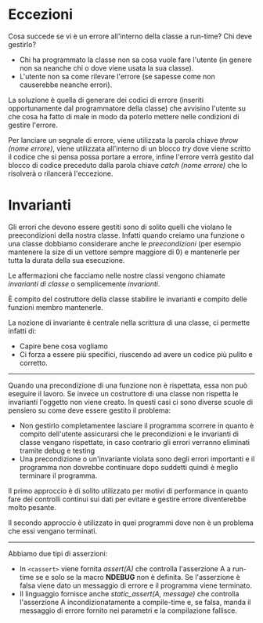 # Eccezioni

Cosa succede se vi è un errore all'interno della classe a run-time? Chi deve gestirlo?

* Chi ha programmato la classe non sa cosa vuole fare l'utente (in genere non sa neanche chi o dove viene usata la sua classe). 
* L'utente non sa come rilevare l'errore (se sapesse come non causerebbe neanche errori).

La soluzione è quella di generare dei codici di errore (inseriti opportunamente dal programmatore della classe) che avvisino l'utente su che cosa ha fatto di male in modo da poterlo mettere nelle condizioni di gestire l'errore.

Per lanciare un segnale di errore, viene utilizzata la parola chiave *throw (nome errore)*, viene utilizzata all'interno di un blocco *try* dove viene scritto il codice che si pensa possa portare a errore, infine l'errore verrà gestito dal blocco di codice preceduto dalla parola chiave *catch (nome errore)* che lo risolverà o rilancerà l'eccezione.

# Invarianti

Gli errori che devono essere gestiti sono di solito quelli che violano le preecondizioni della nostra classe. Infatti quando creiamo una funzione o una classe dobbiamo considerare anche le *preecondizioni* (per esempio mantenere la size di un vettore sempre maggiore di 0) e mantenerle per tutta la durata della sua esecuzione.

Le affermazioni che facciamo nelle nostre classi vengono chiamate *invarianti di classe* o semplicemente *invarianti*.

È compito del costruttore della classe stabilire le invarianti e compito delle funzioni membro mantenerle.

La nozione di invariante è centrale nella scrittura di una classe, ci permette infatti di:

* Capire bene cosa vogliamo
* Ci forza a essere più specifici, riuscendo ad avere un codice più pulito e corretto.

---

Quando una precondizione di una funzione non è rispettata, essa non può eseguire il lavoro. Se invece un costruttore di una classe non rispetta le invarianti l'oggetto non viene creato. In questi casi ci sono diverse scuole di pensiero su come deve essere gestito il problema:

* Non gestirlo completamentee lasciare il programma scorrere in quanto è compito dell'utente assicurarsi che le precondizioni e le invarianti di classe vengano rispettate, in caso contrario gli errori verranno eliminati tramite debug e testing
* Una precondizione o un'invariante violata sono degli errori importanti e il programma non dovrebbe continuare dopo suddetti quindi è meglio terminare il programma.

Il primo approccio è di solito utilizzato per motivi di performance in quanto fare dei controlli continui sui dati per evitare e gestire errore diventerebbe molto pesante.

Il secondo approccio è utilizzato in quei programmi dove non è un problema che essi vengano terminati.

---

Abbiamo due tipi di asserzioni:

* In `<cassert>` viene fornita *assert(A)* che controlla l'asserzione A a run-time se e solo se la macro **NDEBUG** non è definita. Se l'asserzione è falsa viene dato un messaggio di errore e il programma viene terminato.
* Il linguaggio fornisce anche *static_assert(A, message)* che controlla l'asserzione A incondizionatamente a compile-time e, se falsa, manda il messaggio di errore fornito nei parametri e la compilazione fallisce.
